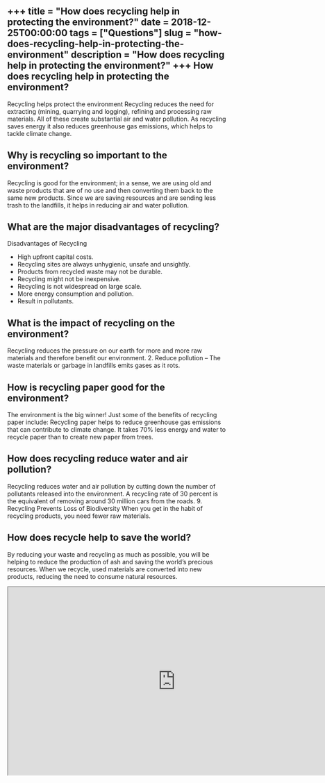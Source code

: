 +++
title = "How does recycling help in protecting the environment?"
date = 2018-12-25T00:00:00
tags = ["Questions"]
slug = "how-does-recycling-help-in-protecting-the-environment"
description = "How does recycling help in protecting the environment?"
+++
How does recycling help in protecting the environment?
------------------------------------------------------

Recycling helps protect the environment Recycling reduces the need for extracting (mining, quarrying and logging), refining and processing raw materials. All of these create substantial air and water pollution. As recycling saves energy it also reduces greenhouse gas emissions, which helps to tackle climate change.

Why is recycling so important to the environment?
-------------------------------------------------

Recycling is good for the environment; in a sense, we are using old and waste products that are of no use and then converting them back to the same new products. Since we are saving resources and are sending less trash to the landfills, it helps in reducing air and water pollution.

What are the major disadvantages of recycling?
----------------------------------------------

Disadvantages of Recycling

- High upfront capital costs.
- Recycling sites are always unhygienic, unsafe and unsightly.
- Products from recycled waste may not be durable.
- Recycling might not be inexpensive.
- Recycling is not widespread on large scale.
- More energy consumption and pollution.
- Result in pollutants.

What is the impact of recycling on the environment?
---------------------------------------------------

Recycling reduces the pressure on our earth for more and more raw materials and therefore benefit our environment. 2. Reduce pollution – The waste materials or garbage in landfills emits gases as it rots.

How is recycling paper good for the environment?
------------------------------------------------

The environment is the big winner! Just some of the benefits of recycling paper include: Recycling paper helps to reduce greenhouse gas emissions that can contribute to climate change. It takes 70% less energy and water to recycle paper than to create new paper from trees.

How does recycling reduce water and air pollution?
--------------------------------------------------

Recycling reduces water and air pollution by cutting down the number of pollutants released into the environment. A recycling rate of 30 percent is the equivalent of removing around 30 million cars from the roads. 9. Recycling Prevents Loss of Biodiversity When you get in the habit of recycling products, you need fewer raw materials.

How does recycle help to save the world?
----------------------------------------

By reducing your waste and recycling as much as possible, you will be helping to reduce the production of ash and saving the world’s precious resources. When we recycle, used materials are converted into new products, reducing the need to consume natural resources.

<iframe allow="accelerometer; autoplay; clipboard-write; encrypted-media; gyroscope; picture-in-picture" allowfullscreen="" class="__youtube_prefs__  epyt-is-override  no-lazyload" data-no-lazy="1" data-origheight="433" data-origwidth="770" data-skipgform_ajax_framebjll="" height="433" id="_ytid_78384" loading="lazy" src="https://www.youtube.com/embed/OfNpvOTKMqo?enablejsapi=1&autoplay=0&cc_load_policy=0&cc_lang_pref=&iv_load_policy=1&loop=0&modestbranding=0&rel=1&fs=1&playsinline=0&autohide=2&theme=dark&color=red&controls=1&" title="YouTube player" width="770"></iframe>